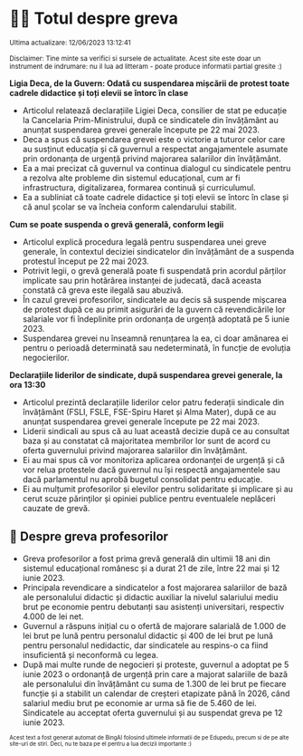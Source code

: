 # 👩‍🏫 Totul despre greva
<sub>Ultima actualizare: 12/06/2023 13:12:41</sub>

<sub>Disclaimer: Tine minte sa verifici si sursele de actualitate. Acest site este doar un instrument de indrumare: nu il lua ad litteram - poate produce informatii partial gresite :)</sub>

**Ligia Deca, de la Guvern: Odată cu suspendarea mișcării de protest toate cadrele didactice și toți elevii se întorc în clase**

- Articolul relatează declarațiile Ligiei Deca, consilier de stat pe educație la Cancelaria Prim-Ministrului, după ce sindicatele din învățământ au anunțat suspendarea grevei generale începute pe 22 mai 2023.
- Deca a spus că suspendarea grevei este o victorie a tuturor celor care au susținut educația și că guvernul a respectat angajamentele asumate prin ordonanța de urgență privind majorarea salariilor din învățământ.
- Ea a mai precizat că guvernul va continua dialogul cu sindicatele pentru a rezolva alte probleme din sistemul educațional, cum ar fi infrastructura, digitalizarea, formarea continuă și curriculumul.
- Ea a subliniat că toate cadrele didactice și toți elevii se întorc în clase și că anul școlar se va încheia conform calendarului stabilit.

**Cum se poate suspenda o grevă generală, conform legii**

- Articolul explică procedura legală pentru suspendarea unei greve generale, în contextul deciziei sindicatelor din învățământ de a suspenda protestul început pe 22 mai 2023.
- Potrivit legii, o grevă generală poate fi suspendată prin acordul părților implicate sau prin hotărârea instanței de judecată, dacă aceasta constată că greva este ilegală sau abuzivă.
- În cazul grevei profesorilor, sindicatele au decis să suspende mișcarea de protest după ce au primit asigurări de la guvern că revendicările lor salariale vor fi îndeplinite prin ordonanța de urgență adoptată pe 5 iunie 2023.
- Suspendarea grevei nu înseamnă renunțarea la ea, ci doar amânarea ei pentru o perioadă determinată sau nedeterminată, în funcție de evoluția negocierilor.

**Declarațiile liderilor de sindicate, după suspendarea grevei generale, la ora 13:30**

- Articolul prezintă declarațiile liderilor celor patru federații sindicale din învățământ (FSLI, FSLE, FSE-Spiru Haret și Alma Mater), după ce au anunțat suspendarea grevei generale începute pe 22 mai 2023.
- Liderii sindicali au spus că au luat această decizie după ce au consultat baza și au constatat că majoritatea membrilor lor sunt de acord cu oferta guvernului privind majorarea salariilor din învățământ.
- Ei au mai spus că vor monitoriza aplicarea ordonanței de urgență și că vor relua protestele dacă guvernul nu își respectă angajamentele sau dacă parlamentul nu aprobă bugetul consolidat pentru educație.
- Ei au mulțumit profesorilor și elevilor pentru solidaritate și implicare și au cerut scuze părinților și opiniei publice pentru eventualele neplăceri cauzate de grevă.

## 🏫 Despre greva profesorilor

- Greva profesorilor a fost prima grevă generală din ultimii 18 ani din sistemul educațional românesc și a durat 21 de zile, între 22 mai și 12 iunie 2023.
- Principala revendicare a sindicatelor a fost majorarea salariilor de bază ale personalului didactic și didactic auxiliar la nivelul salariului mediu brut pe economie pentru debutanți sau asistenți universitari, respectiv 4.000 de lei net.
- Guvernul a răspuns inițial cu o ofertă de majorare salarială de 1.000 de lei brut pe lună pentru personalul didactic și 400 de lei brut pe lună pentru personalul nedidactic, dar sindicatele au respins-o ca fiind insuficientă și neconformă cu legea.
- După mai multe runde de negocieri și proteste, guvernul a adoptat pe 5 iunie 2023 o ordonanță de urgență prin care a majorat salariile de bază ale personalului din învățământ cu suma de 1.300 de lei brut pe fiecare funcție și a stabilit un calendar de creșteri etapizate până în 2026, când salariul mediu brut pe economie ar urma să fie de 5.460 de lei. Sindicatele au acceptat oferta guvernului și au suspendat greva pe 12 iunie 2023.


<sub><sub>Acest text a fost generat automat de BingAI folosind ultimele informatii de pe Edupedu, precum si de pe alte site-uri de stiri. Deci, nu te baza pe el pentru a lua decizii importante :)</sub></sub>